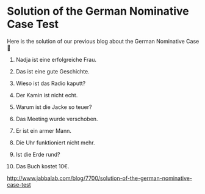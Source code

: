 # Solution of the German Nominative Case Test

Here is the solution of our previous blog about the German Nominative Case 🙂

1. Nadja ist eine erfolgreiche Frau.
2. Das ist eine gute Geschichte.
3. Wieso ist das Radio kaputt?
4. Der Kamin ist nicht echt.
5. Warum ist die Jacke so teuer?
6. Das Meeting wurde verschoben.
7. Er ist ein armer Mann.
8. Die Uhr funktioniert nicht mehr.
9. Ist die Erde rund?

10. Das Buch kostet 10€.

http://www.jabbalab.com/blog/7700/solution-of-the-german-nominative-case-test